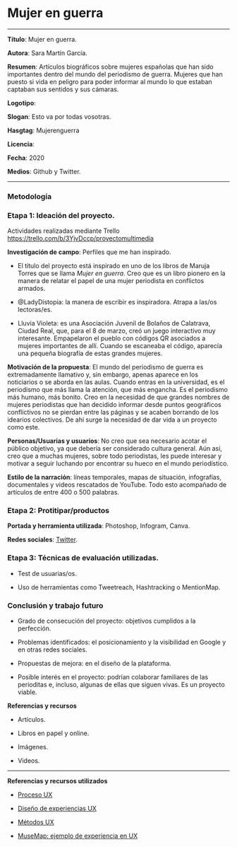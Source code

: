 # Mujer en guerra
-----

**Título**: Mujer en guerra.

**Autora**: Sara Martín García.

**Resumen**: Artículos biográficos sobre mujeres españolas que han sido importantes dentro del mundo del periodismo de guerra. Mujeres que han puesto si vida en peligro para poder informar al mundo lo que estaban captaban sus sentidos y sus cámaras. 

**Logotipo**: 

**Slogan**: Esto va por todas vosotras.

**Hasgtag**: Mujerenguerra

**Licencia**: 

**Fecha**: 2020

**Medios**: Github y Twitter.


-----------
### Metodología

### Etapa 1: Ideación del proyecto.

Actividades realizadas mediante Trello https://trello.com/b/3YjvDccp/proyectomultimedia

**Investigación de campo**: Perfiles que me han inspirado.

* El título del proyecto está inspirado en uno de los libros de Maruja Torres que se llama *Mujer en guerra*. Creo que es un libro pionero en la manera de relatar el papel de una mujer periodista en conflictos armados. 

* @LadyDistopia: la manera de escribir es inspiradora. Atrapa a las/os lectoras/es. 

* Lluvia Violeta: es una Asociación Juvenil de Bolaños de Calatrava, Ciudad Real, que, para el 8 de marzo, creó un juego interactivo muy interesante. Empapelaron el pueblo con códigos QR asociados a mujeres importantes de allí. Cuando se escaneaba el código, aparecía una pequeña biografía de estas grandes mujeres. 

**Motivación de la propuesta**: El mundo del periodismo de guerra es extremadamente llamativo y, sin embargo, apenas aparece en los noticiarios o se aborda en las aulas. Cuando entras en la universidad, es el periodismo que más llama la atención, que más engancha. Es el periodismo más humano, más bonito. Creo en la necesidad de que grandes nombres de mujeres periodistas que han decidido informar desde puntos geográficos conflictivos no se pierdan entre las páginas y se acaben borrando de los idearios colectivos. De ahí surge la necesidad de dar vida a un proyecto como este. 

**Personas/Usuarias y usuarios**: No creo que sea necesario acotar el público objetivo, ya que debería ser considerado cultura general. Aún así, creo que a muchas mujeres, sobre todo periodistas, les puede interesar y motivar a seguir luchando por encontrar su hueco en el mundo periodístico. 

**Estilo de la narración**: líneas temporales, mapas de situación, infografías, documentales y videos rescatados de YouTube. Todo esto acompañado de artículos de entre 400 o 500 palabras. 

### Etapa 2: Protitipar/productos

**Portada y herramienta utilizada**: Photoshop, Infogram, Canva.

**Redes sociales**: [Twitter](https://twitter.com/GuerraMujer).
 

### Etapa 3: Técnicas de evaluación utilizadas. 

* Test de usuarias/os.

* Uso de herramientas como Tweetreach, Hashtracking o MentionMap. 

### Conclusión y trabajo futuro

* Grado de consecución del proyecto: objetivos cumplidos a la perfección.

* Problemas identificados: el posicionamiento y la visibilidad en Google y en otras redes sociales. 

* Propuestas de mejora: en el diseño de la plataforma. 

* Posible interés en el proyecto: podrían colaborar familiares de las perioditas e, incluso, algunas de ellas que siguen vivas. Es un proyecto viable. 

**Referencias y recursos**

* Artículos.

* Libros en papel y online. 

* Imágenes.

* Videos. 


-------
**Referencias y recursos utilizados**

* [Proceso UX](https://uxmastery.com/resources/process/)

* [Diseño de experiencias UX](http://www.nosolousabilidad.com/articulos/uxd.htm)

* [Métodos UX](https://mgea.github.io/UX-DIU-Checklist/index.html)

* [MuseMap: ejemplo de experiencia en UX](https://blog.prototypr.io/musemap-street-art-app-ux-case-study-9bec6a99823b)
